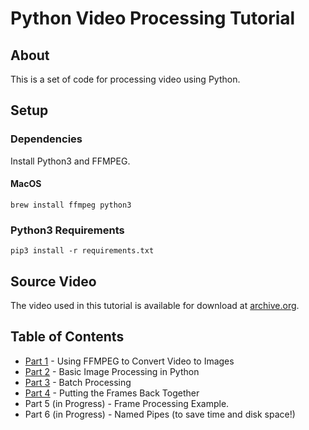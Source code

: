 # Python Video Processing Tutorial
## About
This is a set of code for processing video using Python.

## Setup
### Dependencies
Install Python3 and FFMPEG.

#### MacOS
```
brew install ffmpeg python3
```

### Python3 Requirements
```
pip3 install -r requirements.txt 
```

## Source Video
The video used in this tutorial is available for download at [archive.org](https://archive.org/details/SunsetWavesClosseUp).

## Table of Contents
* [Part 1](https://github.com/sabjorn/PythonVideoTutorial/blob/master/Tutorial/Part1-SplitVideo.md) -  Using FFMPEG to Convert Video to Images
* [Part 2](https://github.com/sabjorn/PythonVideoTutorial/blob/master/Tutorial/Part2-BasicImageProcessing.md) - Basic Image Processing in Python
* [Part 3](https://github.com/sabjorn/PythonVideoTutorial/blob/master/Tutorial/Part3-BatchProcessing.md) - Batch Processing
* [Part 4](https://github.com/sabjorn/PythonVideoTutorial/blob/master/Tutorial/Part4-CombiningFrames.md) - Putting the Frames Back Together
* Part 5 (in Progress) - Frame Processing Example.
* Part 6 (in Progress) - Named Pipes (to save time and disk space!)